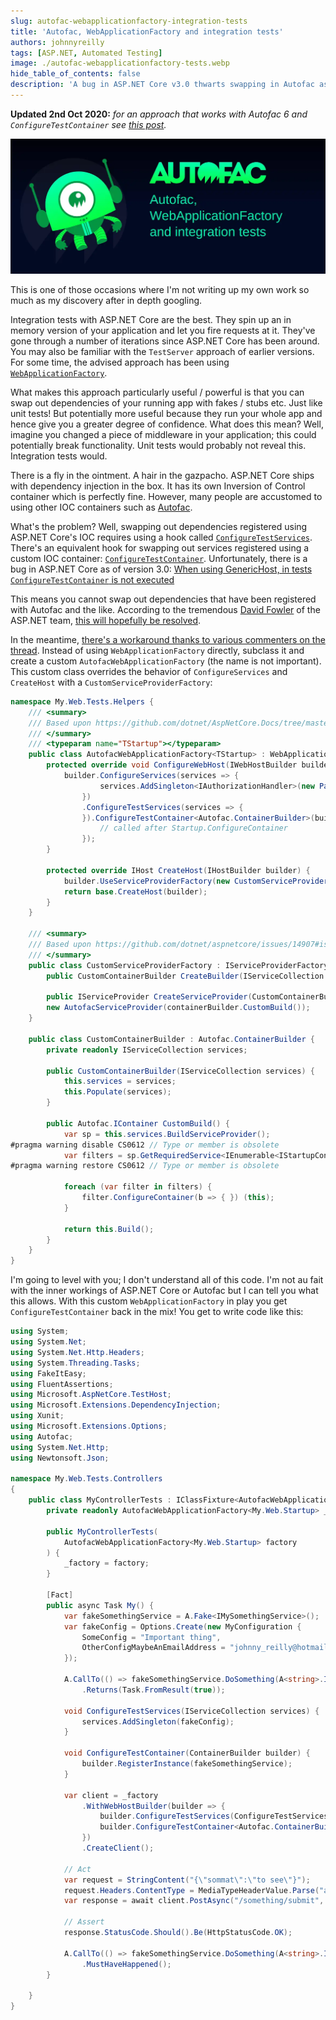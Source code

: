 ```yaml
---
slug: autofac-webapplicationfactory-integration-tests
title: 'Autofac, WebApplicationFactory and integration tests'
authors: johnnyreilly
tags: [ASP.NET, Automated Testing]
image: ./autofac-webapplicationfactory-tests.webp
hide_table_of_contents: false
description: 'A bug in ASP.NET Core v3.0 thwarts swapping in Autofac as an IOC container in WebApplicationFactory tests. A workaround exists.'
---
```


**Updated 2nd Oct 2020:** _for an approach that works with Autofac 6 and `ConfigureTestContainer` see [this post](../2020-10-02-autofac-6-integration-tests-and-generic-hosting/index.md)._

![A title image for the blog featuring the Autofac logo](autofac-webapplicationfactory-tests.webp)

<!--truncate-->

This is one of those occasions where I'm not writing up my own work so much as my discovery after in depth googling.

Integration tests with ASP.NET Core are the best. They spin up an in memory version of your application and let you fire requests at it. They've gone through a number of iterations since ASP.NET Core has been around. You may also be familiar with the `TestServer` approach of earlier versions. For some time, the advised approach has been using [`WebApplicationFactory`](https://docs.microsoft.com/en-us/aspnet/core/test/integration-tests?view=aspnetcore-3.1#basic-tests-with-the-default-webapplicationfactory).

What makes this approach particularly useful / powerful is that you can swap out dependencies of your running app with fakes / stubs etc. Just like unit tests! But potentially more useful because they run your whole app and hence give you a greater degree of confidence. What does this mean? Well, imagine you changed a piece of middleware in your application; this could potentially break functionality. Unit tests would probably not reveal this. Integration tests would.

There is a fly in the ointment. A hair in the gazpacho. ASP.NET Core ships with dependency injection in the box. It has its own Inversion of Control container which is perfectly fine. However, many people are accustomed to using other IOC containers such as [Autofac](https://autofac.org/).

What's the problem? Well, swapping out dependencies registered using ASP.NET Core's IOC requires using a hook called [`ConfigureTestServices`](https://docs.microsoft.com/en-us/aspnet/core/test/integration-tests?view=aspnetcore-3.1#inject-mock-services). There's an equivalent hook for swapping out services registered using a custom IOC container: [`ConfigureTestContainer`](https://docs.microsoft.com/en-us/dotnet/api/microsoft.aspnetcore.testhost.webhostbuilderextensions.configuretestcontainer?view=aspnetcore-3.0). Unfortunately, there is a bug in ASP.NET Core as of version 3.0: [When using GenericHost, in tests `ConfigureTestContainer` is not executed](https://github.com/dotnet/aspnetcore/issues/14907)

This means you cannot swap out dependencies that have been registered with Autofac and the like. According to the tremendous [David Fowler](https://www.twitter.com/davidfowl) of the ASP.NET team, [this will hopefully be resolved](https://github.com/dotnet/aspnetcore/issues/14907#issuecomment-592102145).

In the meantime, [there's a workaround thanks to various commenters on the thread](https://github.com/dotnet/aspnetcore/issues/14907#issuecomment-620750841). Instead of using `WebApplicationFactory` directly, subclass it and create a custom `AutofacWebApplicationFactory` (the name is not important). This custom class overrides the behavior of `ConfigureServices` and `CreateHost` with a `CustomServiceProviderFactory`:

```cs
namespace My.Web.Tests.Helpers {
    /// <summary>
    /// Based upon https://github.com/dotnet/AspNetCore.Docs/tree/master/aspnetcore/test/integration-tests/samples/3.x/IntegrationTestsSample
    /// </summary>
    /// <typeparam name="TStartup"></typeparam>
    public class AutofacWebApplicationFactory<TStartup> : WebApplicationFactory<TStartup> where TStartup : class {
        protected override void ConfigureWebHost(IWebHostBuilder builder) {
            builder.ConfigureServices(services => {
                    services.AddSingleton<IAuthorizationHandler>(new PassThroughPermissionedRolesHandler());
                })
                .ConfigureTestServices(services => {
                }).ConfigureTestContainer<Autofac.ContainerBuilder>(builder => {
                    // called after Startup.ConfigureContainer
                });
        }

        protected override IHost CreateHost(IHostBuilder builder) {
            builder.UseServiceProviderFactory(new CustomServiceProviderFactory());
            return base.CreateHost(builder);
        }
    }

    /// <summary>
    /// Based upon https://github.com/dotnet/aspnetcore/issues/14907#issuecomment-620750841 - only necessary because of an issue in ASP.NET Core
    /// </summary>
    public class CustomServiceProviderFactory : IServiceProviderFactory<CustomContainerBuilder> {
        public CustomContainerBuilder CreateBuilder(IServiceCollection services) => new CustomContainerBuilder(services);

        public IServiceProvider CreateServiceProvider(CustomContainerBuilder containerBuilder) =>
        new AutofacServiceProvider(containerBuilder.CustomBuild());
    }

    public class CustomContainerBuilder : Autofac.ContainerBuilder {
        private readonly IServiceCollection services;

        public CustomContainerBuilder(IServiceCollection services) {
            this.services = services;
            this.Populate(services);
        }

        public Autofac.IContainer CustomBuild() {
            var sp = this.services.BuildServiceProvider();
#pragma warning disable CS0612 // Type or member is obsolete
            var filters = sp.GetRequiredService<IEnumerable<IStartupConfigureContainerFilter<Autofac.ContainerBuilder>>>();
#pragma warning restore CS0612 // Type or member is obsolete

            foreach (var filter in filters) {
                filter.ConfigureContainer(b => { }) (this);
            }

            return this.Build();
        }
    }
}
```

I'm going to level with you; I don't understand all of this code. I'm not au fait with the inner workings of ASP.NET Core or Autofac but I can tell you what this allows. With this custom `WebApplicationFactory` in play you get `ConfigureTestContainer` back in the mix! You get to write code like this:

```cs
using System;
using System.Net;
using System.Net.Http.Headers;
using System.Threading.Tasks;
using FakeItEasy;
using FluentAssertions;
using Microsoft.AspNetCore.TestHost;
using Microsoft.Extensions.DependencyInjection;
using Xunit;
using Microsoft.Extensions.Options;
using Autofac;
using System.Net.Http;
using Newtonsoft.Json;

namespace My.Web.Tests.Controllers
{
    public class MyControllerTests : IClassFixture<AutofacWebApplicationFactory<My.Web.Startup>> {
        private readonly AutofacWebApplicationFactory<My.Web.Startup> _factory;

        public MyControllerTests(
            AutofacWebApplicationFactory<My.Web.Startup> factory
        ) {
            _factory = factory;
        }

        [Fact]
        public async Task My() {
            var fakeSomethingService = A.Fake<IMySomethingService>();
            var fakeConfig = Options.Create(new MyConfiguration {
                SomeConfig = "Important thing",
                OtherConfigMaybeAnEmailAddress = "johnny_reilly@hotmail.com"
            });

            A.CallTo(() => fakeSomethingService.DoSomething(A<string>.Ignored))
                .Returns(Task.FromResult(true));

            void ConfigureTestServices(IServiceCollection services) {
                services.AddSingleton(fakeConfig);
            }

            void ConfigureTestContainer(ContainerBuilder builder) {
                builder.RegisterInstance(fakeSomethingService);
            }

            var client = _factory
                .WithWebHostBuilder(builder => {
                    builder.ConfigureTestServices(ConfigureTestServices);
                    builder.ConfigureTestContainer<Autofac.ContainerBuilder>(ConfigureTestContainer);
                })
                .CreateClient();

            // Act
            var request = StringContent("{\"sommat\":\"to see\"}");
            request.Headers.ContentType = MediaTypeHeaderValue.Parse("application/json");
            var response = await client.PostAsync("/something/submit", request);

            // Assert
            response.StatusCode.Should().Be(HttpStatusCode.OK);

            A.CallTo(() => fakeSomethingService.DoSomething(A<string>.Ignored))
                .MustHaveHappened();
        }

    }
}
```

